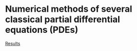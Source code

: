 # Numerical methods of several classical partial differential equations (PDEs)

[Results](https://yucrazing.github.io/others/2023/08/24/classical-pde-en.html)